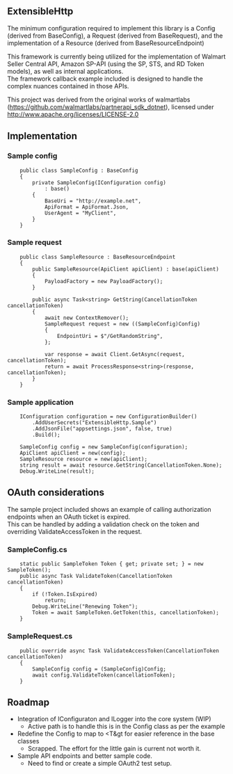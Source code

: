 ## ExtensibleHttp

The minimum configuration required to implement this library is a Config (derived from BaseConfig), a Request (derived from BaseRequest), and the implementation of a Resource (derived from BaseResourceEndpoint)

This framework is currently being utilized for the implementation of Walmart Seller Central API, Amazon SP-API (using the SP, STS, and RD Token models), as well as internal applications.  
The framework callback example included is designed to handle the complex nuances contained in those APIs.

This project was derived from the original works of walmartlabs (https://github.com/walmartlabs/partnerapi_sdk_dotnet), licensed under http://www.apache.org/licenses/LICENSE-2.0

## Implementation

### Sample config

```
    public class SampleConfig : BaseConfig
    {
        private SampleConfig(IConfiguration config)
            : base()
        {
            BaseUri = "http://example.net",
            ApiFormat = ApiFormat.Json,
            UserAgent = "MyClient",
        }
    }

```

### Sample request 

```
    public class SampleResource : BaseResourceEndpoint
    {
        public SampleResource(ApiClient apiClient) : base(apiClient)
        {
            PayloadFactory = new PayloadFactory();
        }

        public async Task<string> GetString(CancellationToken cancellationToken)
        {
            await new ContextRemover();
            SampleRequest request = new ((SampleConfig)Config)
            {
                EndpointUri = $"/GetRandomString",
            };

            var response = await Client.GetAsync(request, cancellationToken);
            return = await ProcessResponse<string>(response, cancellationToken);
        }
    }

```

### Sample application
```
	IConfiguration configuration = new ConfigurationBuilder()
		.AddUserSecrets("ExtensibleHttp.Sample")
		.AddJsonFile("appsettings.json", false, true)
		.Build();

    SampleConfig config = new SampleConfig(configuration);
    ApiClient apiClient = new(config);
    SampleResource resource = new(apiClient);
    string result = await resource.GetString(CancellationToken.None);
    Debug.WriteLine(result);

```

## OAuth considerations

The sample project included shows an example of calling authorization endpoints when an OAuth ticket is expired.  
This can be handled by adding a validation check on the token and overriding ValidateAccessToken in the request.

### SampleConfig.cs
```
    static public SampleToken Token { get; private set; } = new SampleToken();
    public async Task ValidateToken(CancellationToken cancellationToken)
    {
        if (!Token.IsExpired)
            return;
        Debug.WriteLine("Renewing Token");
        Token = await SampleToken.GetToken(this, cancellationToken);
    }
```

### SampleRequest.cs

```
	public override async Task ValidateAccessToken(CancellationToken cancellationToken)
	{
		SampleConfig config = (SampleConfig)Config;
		await config.ValidateToken(cancellationToken);
	}
```

## Roadmap

* Integration of IConfiguraton and ILogger into the core system (WIP)
	- Active path is to handle this is in the Config class as per the example
* Redefine the Config to map to &lt;T&gt for easier reference in the base classes		
	- Scrapped. The effort for the little gain is current not worth it.
* Sample API endpoints and better sample code.
	- Need to find or create a simple OAuth2 test setup.

